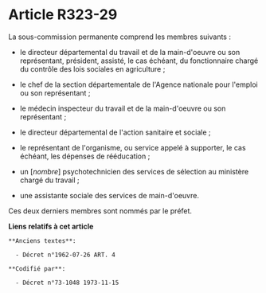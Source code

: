 # Article R323-29

La sous-commission permanente comprend les membres suivants :

- le directeur départemental du travail et de la main-d'oeuvre ou son représentant, président, assisté, le cas échéant, du
fonctionnaire chargé du contrôle des lois sociales en agriculture ;

- le chef de la section départementale de l'Agence nationale pour l'emploi ou son représentant ;

- le médecin inspecteur du travail et de la main-d'oeuvre ou son représentant ;

- le directeur départemental de l'action sanitaire et sociale ;

- le représentant de l'organisme, ou service appelé à supporter, le cas échéant, les dépenses de rééducation ;

- un [*nombre*] psychotechnicien des services de sélection au ministère chargé du travail ;

- une assistante sociale des services de main-d'oeuvre.

Ces deux derniers membres sont nommés par le préfet.

**Liens relatifs à cet article**

	**Anciens textes**:

	  - Décret n°1962-07-26 ART. 4

	**Codifié par**:

	  - Décret n°73-1048 1973-11-15
